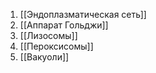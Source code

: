 1. [[Эндоплазматическая сеть]]
2. [[Аппарат Гольджи]]
3. [[Лизосомы]]
4. [[Пероксисомы]]
5. [[Вакуоли]]
